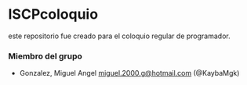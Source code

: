 # ISCPcoloquio
este repositorio fue creado para el coloquio regular de programador.

### Miembro del grupo
* Gonzalez, Miguel Angel miguel.2000.g@hotmail.com (@KaybaMgk)
